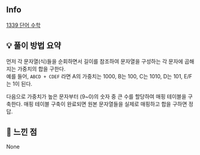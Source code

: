 ## Info
<a href="https://www.acmicpc.net/problem/1339">
    1339 단어 수학
</a>

## 💡 풀이 방법 요약
먼저 각 문자열(식)들을 순회하면서 길이를 참조하여 문자열을 구성하는 각 문자에 곱해지는 가중치의 합을 구한다.  
예를 들어, `ABCD + CDEF` 라면 A의 가중치는 1000, B는 100, C는 1010, D는 101, E/F는 1이 된다.  
  
다음으로 가중치가 높은 문자부터 (9~0)의 숫자 중 큰 수를 할당하여 매핑 테이블을 구축한다.
매핑 테이블 구축이 완료되면 원본 문자열들을 실제로 매핑하고 합을 구하면 정답.

## 🙂 느낀 점
None
